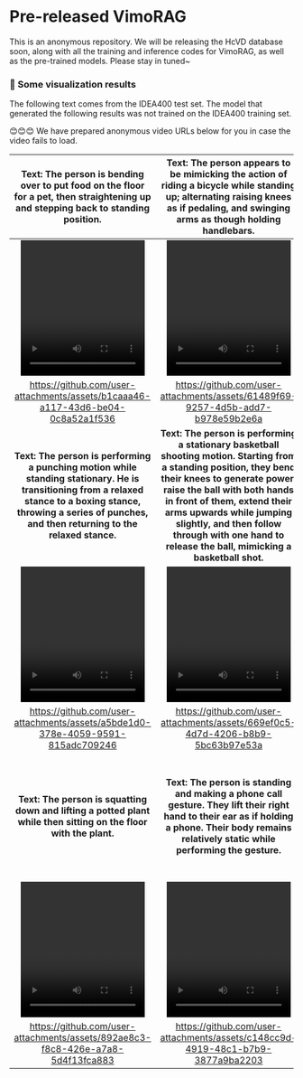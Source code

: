 # Pre-released VimoRAG
This is an anonymous repository. We will be releasing the HcVD database soon, along with all the training and inference codes for VimoRAG, as well as the pre-trained models. Please stay in tuned~


### 👀 Some visualization results
The following text comes from the IDEA400 test set. The model that generated the following results was not trained on the IDEA400 training set.

😊😊😊 We have prepared anonymous video URLs below for you in case the video fails to load.
<div style="text-align: center;">
  
| Text: The person is bending over to put food on the floor for a pet, then straightening up and stepping back to standing position. | Text: The person appears to be mimicking the action of riding a bicycle while standing up; alternating raising knees as if pedaling, and swinging arms as though holding handlebars. | Text: The person is standing upright with a rapid sequence of raising both fists from waist level to above the head and then lowering them back down in a cheering motion. |
| :----------------------: | :----------------------: | :----------------------: |
| <video src="https://github.com/user-attachments/assets/b1caaa46-a117-43d6-be04-0c8a52a1f536" style="width:220px; height:240px; display: block; margin: 0 auto; max-width: 100%; max-height: 100%;" /> | <video src="https://github.com/user-attachments/assets/61489f69-9257-4d5b-add7-b978e59b2e6a" style="width:220px; height:240px;" /> | <video src="https://github.com/user-attachments/assets/97c6054a-c69d-4184-8684-6fb16764fd01" style="width:220px; height:240px;" /> |
|https://github.com/user-attachments/assets/b1caaa46-a117-43d6-be04-0c8a52a1f536|https://github.com/user-attachments/assets/61489f69-9257-4d5b-add7-b978e59b2e6a |https://github.com/user-attachments/assets/97c6054a-c69d-4184-8684-6fb16764fd01|
| **Text: The person is performing a punching motion while standing stationary. He is transitioning from a relaxed stance to a boxing stance, throwing a series of punches, and then returning to the relaxed stance.** | ****Text:** The person is performing a stationary basketball shooting motion. Starting from a standing position, they bend their knees to generate power, raise the ball with both hands in front of them, extend their arms upwards while jumping slightly, and then follow through with one hand to release the ball, mimicking a basketball shot.** | **Text:** **The person is walking back and forth in a room, turning slightly at each end, and appears to be fanning themselves continuously with one hand as they go.** |
| <video src="https://github.com/user-attachments/assets/a5bde1d0-378e-4059-9591-815adc709246" style="width:220px; height:240px;" /> | <video src="https://github.com/user-attachments/assets/669ef0c5-4d7d-4206-b8b9-5bc63b97e53a" style="width:220px; height:240px;" /> | <video src="https://github.com/user-attachments/assets/36a6bfc0-58e9-4a7a-a9a1-5f6790dc1a06" style="width:220px; height:240px;" /> |
|https://github.com/user-attachments/assets/a5bde1d0-378e-4059-9591-815adc709246|https://github.com/user-attachments/assets/669ef0c5-4d7d-4206-b8b9-5bc63b97e53a|https://github.com/user-attachments/assets/36a6bfc0-58e9-4a7a-a9a1-5f6790dc1a06|
| **Text: The person is squatting down and lifting a potted plant while then sitting on the floor with the plant.** | ****Text:** The person is standing and making a phone call gesture. They lift their right hand to their ear as if holding a phone. Their body remains relatively static while performing the gesture.** | **Text:** **The person is preparing to throw a frisbee. Starting with a stance where the weight is on the back foot, they shift the weight forward, bringing the arm with the frisbee back for momentum. Then, they step forward with the opposite leg, rotating the torso and extending the arm to release the frisbee.** |
| <video src="https://github.com/user-attachments/assets/892ae8c3-f8c8-426e-a7a8-5d4f13fca883" style="width:220px; height:240px;" /> | <video src="https://github.com/user-attachments/assets/c148cc9d-4919-48c1-b7b9-3877a9ba2203" style="width:220px; height:240px;" /> | <video src="https://github.com/user-attachments/assets/d3002052-59e6-4a1a-a7f0-b8ee280bba1a" style="width:220px; height:240px;" /> |
|https://github.com/user-attachments/assets/892ae8c3-f8c8-426e-a7a8-5d4f13fca883|https://github.com/user-attachments/assets/c148cc9d-4919-48c1-b7b9-3877a9ba2203|https://github.com/user-attachments/assets/d3002052-59e6-4a1a-a7f0-b8ee280bba1a|
</div>
